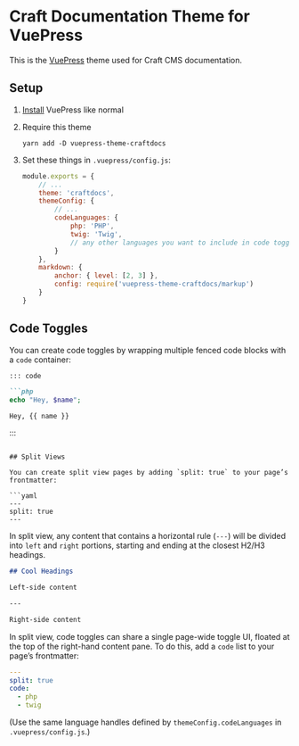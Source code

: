 # Craft Documentation Theme for VuePress

This is the [VuePress](https://vuepress.vuejs.org/) theme used for Craft CMS documentation.

## Setup

1. [Install](https://vuepress.vuejs.org/guide/getting-started.html) VuePress like normal
2. Require this theme

    ```
    yarn add -D vuepress-theme-craftdocs
    ```

3. Set these things in `.vuepress/config.js`:

    ```js
    module.exports = {
        // ...
        theme: 'craftdocs',
        themeConfig: {
            // ...
            codeLanguages: {
                php: 'PHP',
                twig: 'Twig',
                // any other languages you want to include in code toggles...
            }
        },
        markdown: {
            anchor: { level: [2, 3] },
            config: require('vuepress-theme-craftdocs/markup')
        }
    }
    ```

## Code Toggles

You can create code toggles by wrapping multiple fenced code blocks with a `code` container:

```markdown
::: code

```php
echo "Hey, $name";
```

``` twig
Hey, {{ name }}
```

:::
```

## Split Views

You can create split view pages by adding `split: true` to your page’s frontmatter:

```yaml
---
split: true
---
```

In split view, any content that contains a horizontal rule (`---`) will be divided into `left` and `right` portions, starting and ending at the closest H2/H3 headings.

```markdown
## Cool Headings

Left-side content

---

Right-side content
```

In split view, code toggles can share a single page-wide toggle UI, floated at the top of the right-hand content pane. To do this, add a `code` list to your page’s frontmatter:

```yaml
---
split: true
code:
  - php
  - twig
```

(Use the same language handles defined by `themeConfig.codeLanguages` in `.vuepress/config.js`.)

